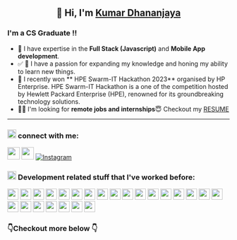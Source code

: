 <h2 align="center">👋 Hi, I'm <a href="https://www.linkedin.com/in/kumardhananjaya/" target="_blank"> Kumar Dhananjaya </a>
</h2>
  <!-- <hr> -->
<h3> I'm a CS Graduate !!
</h3>

- 🔭 I have expertise in the **Full Stack (Javascript)** and **Mobile App development**.
- ✅ 🧠 I have a passion for expanding my knowledge and honing my ability to learn new things.
- 🥉 I recently won ** HPE Swarm-IT Hackathon  2023** organised by HP Enterprise. HPE Swarm-IT Hackathon is a one of the competition hosted by Hewlett Packard Enterprise (HPE), renowned for its groundbreaking technology solutions.
- 🐱‍👤 I'm looking for **remote jobs and internships**😇 Checkout my [RESUME](https://tinyurl.com/KumarsResume)

</p>

<hr> <h3><img src="https://media.giphy.com/media/2Wg89Ea84IMmkxMngo/giphy.gif" height="20"> connect with me:
</br>
</h3>
<a href="https://www.linkedin.com/in/kumardhananjaya/" target="_blank"> <img height="28" src = "https://img.shields.io/badge/-LinkedIn-0e76a8?style=for-the-badge&logo=Linkedin&logoColor=white"></a>
<a href="https://twitter.com/SKumarDhananjay" target="_blank"><img height="28" src = "https://img.shields.io/badge/Twitter-%231DA1F2.svg?style=for-the-badge&logo=Twitter&logoColor=white"></a>
<a href="https://www.instagram.com/kumar.dhananjay_/"><img alt="Instagram" src="https://img.shields.io/badge/Instagram-E4405F?style=for-the-badge&logo=instagram&logoColor=white"/></a>

<h3><img src="https://media.giphy.com/media/VdoIFLsMIlwzfKD520/giphy.gif" height="20"> Development related stuff that I've worked before:
</h3>

<p>
<img src="https://img.shields.io/badge/Git-F05032?style=for-the-badge&logo=git&logoColor=white" height="25">

<img src="https://img.shields.io/badge/C%2B%2B-00599C?style=for-the-badge&logo=c%2B%2B&logoColor=white" height="25">

<img src="https://img.shields.io/badge/Java-ED8B00?style=for-the-badge&logo=java&logoColor=white" height="25">

<img src="https://img.shields.io/badge/html5-%23E34F26.svg?style=for-the-badge&logo=html5&logoColor=white" height="25">
<img src="https://img.shields.io/badge/css3-%231572B6.svg?style=for-the-badge&logo=css3&logoColor=white" height="25">
<img src="https://img.shields.io/badge/JavaScript-F7DF1E?style=for-the-badge&logo=javascript&logoColor=black" height="25">
<img src="https://img.shields.io/badge/typescript-%23007ACC.svg?style=for-the-badge&logo=typescript&logoColor=white" height="25">
<img src="https://img.shields.io/badge/React-20232A?style=for-the-badge&logo=react&logoColor=61DAFB" height="25">
<img src="https://img.shields.io/badge/React_Router-CA4245?style=for-the-badge&logo=react-router&logoColor=white" height="25">
<img src="https://img.shields.io/badge/Redux-593D88?style=for-the-badge&logo=redux&logoColor=white" height="25">
<img src="https://img.shields.io/badge/tailwindcss-%2338B2AC.svg?style=for-the-badge&logo=tailwind-css&logoColor=white" height="25">
<img src="https://img.shields.io/badge/MySQL-00000F?style=for-the-badge&logo=mysql&logoColor=white" height="25">
<img src="https://img.shields.io/badge/MongoDB-4EA94B?style=for-the-badge&logo=mongodb&logoColor=white" height="25">
<img src="https://img.shields.io/badge/Node.js-339933?style=for-the-badge&logo=nodedotjs&logoColor=white" height="25">
<img src="https://img.shields.io/badge/npm-CB3837?style=for-the-badge&logo=npm&logoColor=white" height="25">
<img src="https://img.shields.io/badge/Express.js-404D59?style=for-the-badge" height="25">
<img src="https://img.shields.io/badge/JWT-black?style=for-the-badge&logo=JSON%20web%20tokens" height="25">
<img src="https://img.shields.io/badge/Android-3DDC84?style=for-the-badge&logo=android&logoColor=white" height="25">
<img src="https://img.shields.io/badge/Android_Studio-3DDC84?style=for-the-badge&logo=android-studio&logoColor=white" height="25">
<img src="https://img.shields.io/badge/Flutter-%2302569B.svg?style=for-the-badge&logo=Flutter&logoColor=white" height="25">
<img src="https://img.shields.io/badge/dart-%230175C2.svg?style=for-the-badge&logo=dart&logoColor=white" height="25">
<img src="https://img.shields.io/badge/MUI-%230081CB.svg?style=for-the-badge&logo=mui&logoColor=white" height="25">
<img src="https://img.shields.io/badge/docker-%230db7ed.svg?style=for-the-badge&logo=docker&logoColor=white" height="25">
<img src="https://img.shields.io/badge/firebase-%23039BE5.svg?style=for-the-badge&logo=firebase" height="25">
</p>
</h3>



### 👇Checkout more below 👇
